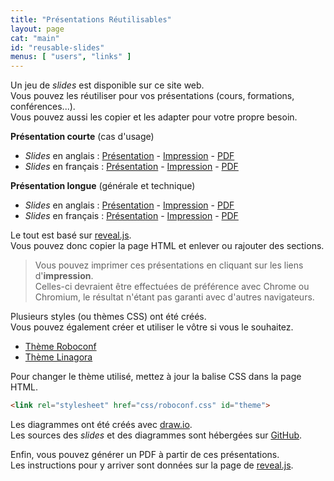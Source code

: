 ```yaml
---
title: "Présentations Réutilisables"
layout: page
cat: "main"
id: "reusable-slides"
menus: [ "users", "links" ]
---
```


Un jeu de *slides* est disponible sur ce site web.  
Vous pouvez les réutiliser pour vos présentations (cours, formations, conférences...).  
Vous pouvez aussi les copier et les adapter pour votre propre besoin.

**Présentation courte** (cas d'usage)

* *Slides* en anglais : 
[Présentation](/slides/general/roboconf-use-cases.html) - [Impression](/slides/general/roboconf-use-cases.html?print-pdf) - [PDF](/slides/general/pdf/roboconf-use-cases.pdf)
* *Slides* en français : 
[Présentation](/slides/general/cas-d-usage-de-roboconf.html) - [Impression](/slides/general/cas-d-usage-de-roboconf.html?print-pdf) - [PDF](/slides/general/pdf/cas-d-usage-de-roboconf.pdf)

**Présentation longue** (générale et technique)

* *Slides* en anglais : 
[Présentation](/slides/general/roboconf-presentation.html) - [Impression](/slides/general/roboconf-presentation.html?print-pdf) - [PDF](/slides/general/pdf/roboconf-presentation.pdf)
* *Slides* en français : 
[Présentation](/slides/general/presentation-roboconf.html) - [Impression](/slides/general/presentation-roboconf.html?print-pdf) - [PDF](/slides/general/pdf/presentation-roboconf.pdf)

Le tout est basé sur [reveal.js](http://lab.hakim.se/reveal-js).  
Vous pouvez donc copier la page HTML et enlever ou rajouter des sections.

> Vous pouvez imprimer ces présentations en cliquant sur les liens d'**impression**.  
> Celles-ci devraient être effectuées de préférence avec Chrome ou Chromium, le résultat n'étant 
> pas garanti avec d'autres navigateurs.

Plusieurs styles (ou thèmes CSS) ont été créés.  
Vous pouvez également créer et utiliser le vôtre si vous le souhaitez.

* [Thème Roboconf](/slides/general/css/roboconf.css)
* [Thème Linagora](/slides/general/css/linagora.css)

Pour changer le thème utilisé, mettez à jour la balise CSS dans la page HTML.

```html
<link rel="stylesheet" href="css/roboconf.css" id="theme">
```

Les diagrammes ont été créés avec [draw.io](https://www.draw.io).  
Les sources des *slides* et des diagrammes sont hébergées sur [GitHub](https://github.com/roboconf/roboconf.github.io/).

Enfin, vous pouvez générer un PDF à partir de ces présentations.  
Les instructions pour y arriver sont données sur la page de [reveal.js](https://github.com/hakimel/reveal.js#pdf-export).  
